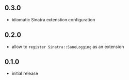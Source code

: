 ## 0.3.0

* idiomatic Sinatra extenstion configuration

## 0.2.0

* allow to `register Sinatra::SaneLogging` as an extension

## 0.1.0

* initial release
